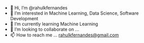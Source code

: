 - 👋 Hi, I’m @rahulkfernandes
- 👀 I’m interested in Machine Learning, Data Science, Software Development
- 🌱 I’m currently learning Machine Learning
- 💞️ I’m looking to collaborate on ...
- 📫 How to reach me ... rahulkfernandes@gmail.com

<!---
rahulkfernandes/rahulkfernandes is a ✨ special ✨ repository because its `README.md` (this file) appears on your GitHub profile.
You can click the Preview link to take a look at your changes.
--->
